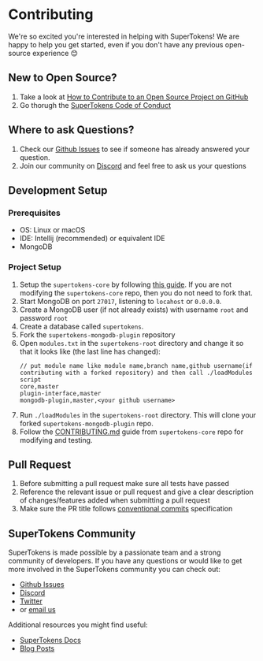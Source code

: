 # Contributing

We're so excited you're interested in helping with SuperTokens! We are happy to help you get started, even if you don't
have any previous open-source experience :blush:

## New to Open Source?

1. Take a look
   at [How to Contribute to an Open Source Project on GitHub](https://egghead.io/courses/how-to-contribute-to-an-open-source-project-on-github)
2. Go thorugh
   the [SuperTokens Code of Conduct](https://github.com/supertokens/supertokens-mongodb-plugin/blob/master/CODE_OF_CONDUCT.md)

## Where to ask Questions?

1. Check our [Github Issues](https://github.com/supertokens/supertokens-mongodb-plugin/issues) to see if someone has
   already answered your question.
2. Join our community on [Discord](https://supertokens.io/discord) and feel free to ask us your questions

## Development Setup

### Prerequisites

- OS: Linux or macOS
- IDE: Intellij (recommended) or equivalent IDE
- MongoDB

### Project Setup

1. Setup the `supertokens-core` by
   following [this guide](https://github.com/supertokens/supertokens-core/blob/master/CONTRIBUTING.md#development-setup).
   If you are not modifying the `supertokens-core` repo, then you do not need to fork that.
2. Start MongoDB on port `27017`, listening to `locahost` or `0.0.0.0`.
3. Create a MongoDB user (if not already exists) with username `root` and password `root`
4. Create a database called `supertokens`.
5. Fork the `supertokens-mongodb-plugin` repository
6. Open `modules.txt` in the `supertokens-root` directory and change it so that it looks like (the last line has
   changed):
   ```
   // put module name like module name,branch name,github username(if contributing with a forked repository) and then call ./loadModules script        
   core,master
   plugin-interface,master
   mongodb-plugin,master,<your github username>
   ```
7. Run `./loadModules` in the `supertokens-root` directory. This will clone your forked `supertokens-mongodb-plugin`
   repo.
8. Follow
   the [CONTRIBUTING.md](https://github.com/supertokens/supertokens-core/blob/master/CONTRIBUTING.md#modifying-code)
   guide from `supertokens-core` repo for modifying and testing.

## Pull Request

1. Before submitting a pull request make sure all tests have passed
2. Reference the relevant issue or pull request and give a clear description of changes/features added when submitting a
   pull request
3. Make sure the PR title follows [conventional commits](https://www.conventionalcommits.org/en/v1.0.0/) specification

## SuperTokens Community

SuperTokens is made possible by a passionate team and a strong community of developers. If you have any questions or
would like to get more involved in the SuperTokens community you can check out:

- [Github Issues](https://github.com/supertokens/supertokens-mongodb-plugin/issues)
- [Discord](https://supertokens.io/discord)
- [Twitter](https://twitter.com/supertokensio)
- or [email us](mailto:team@supertokens.io)

Additional resources you might find useful:

- [SuperTokens Docs](https://supertokens.io/docs/community/getting-started/installation)
- [Blog Posts](https://supertokens.io/blog/)
